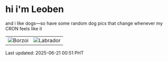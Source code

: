 # hi i'm Leoben

and i like dogs—so have some random dog pics that change whenever my CRON feels like it

|  |  |
|--------|----------|
| ![Borzoi](https://random-dog-vercel.vercel.app/api/random-borzoi?v=1750438309) | ![Labrador](https://random-dog-vercel.vercel.app/api/random-labrador?v=1750438309) |

Last updated: 2025-06-21 00:51 PHT
